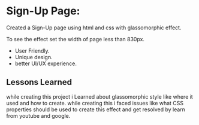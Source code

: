 # Sign-Up Page:
Created a Sign-Up page using html and css with glassomorphic effect.

To see the effect set the width of page less than 830px.

* User Friendly.
* Unique design.
* better UI/UX experience.

## Lessons Learned

while creating this project i Learned about glassomorphic style like where it used and how to create. while creating this i faced issues like what CSS properties should be used to create this effect and get resolved by learn from youtube and google. 

